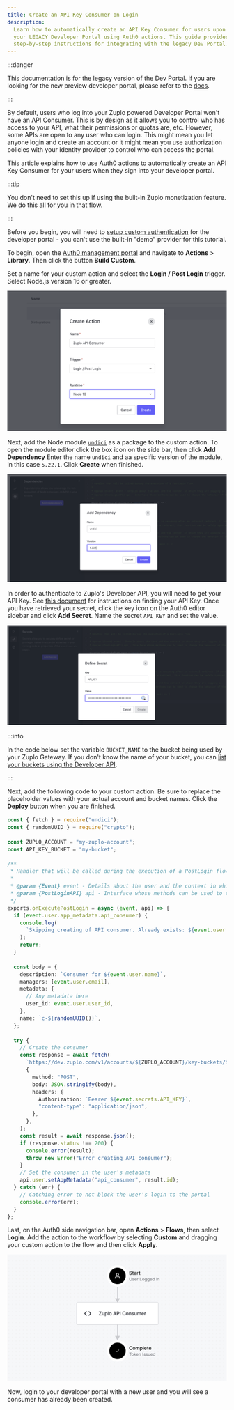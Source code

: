 ```yaml
---
title: Create an API Key Consumer on Login
description:
  Learn how to automatically create an API Key Consumer for users upon login to
  your LEGACY Developer Portal using Auth0 actions. This guide provides
  step-by-step instructions for integrating with the legacy Dev Portal.
---
```


:::danger

This documentation is for the legacy version of the Dev Portal. If you are
looking for the new preview developer portal, please refer to the
[docs](/docs/dev-portal/introduction).

:::

By default, users who log into your Zuplo powered Developer Portal won't have an
API Consumer. This is by design as it allows you to control who has access to
your API, what their permissions or quotas are, etc. However, some APIs are open
to any user who can login. This might mean you let anyone login and create an
account or it might mean you use authorization policies with your identity
provider to control who can access the portal.

This article explains how to use Auth0 actions to automatically create an API
Key Consumer for your users when they sign into your developer portal.

:::tip

You don't need to set this up if using the built-in Zuplo monetization feature.
We do this all for you in that flow.

:::

Before you begin, you will need to
[setup custom authentication](./dev-portal-auth.md) for the developer portal -
you can't use the built-in "demo" provider for this tutorial.

To begin, open the [Auth0 management portal](https://manage.auth0.com) and
navigate to **Actions** > **Library**. Then click the button **Build Custom**.

Set a name for your custom action and select the **Login / Post Login** trigger.
Select Node.js version 16 or greater.

![Create an action](../../../public/media/dev-portal-create-consumer-on-auth/a46eabb3-4c22-476b-acc3-c5ab330d451e.png)

Next, add the Node module [`undici`](https://www.npmjs.com/package/undici) as a
package to the custom action. To open the module editor click the box icon on
the side bar, then click **Add Dependency** Enter the name `undici` and aa
specific version of the module, in this case `5.22.1`. Click **Create** when
finished.

![Add dependency](../../../public/media/dev-portal-create-consumer-on-auth/0daf1916-3fac-4bed-b00d-55694236619c.png)

In order to authenticate to Zuplo's Developer API, you will need to get your API
Key. See [this document](../../articles/developer-api.md) for instructions on
finding your API Key. Once you have retrieved your secret, click the key icon on
the Auth0 editor sidebar and click **Add Secret**. Name the secret `API_KEY` and
set the value.

![Define a secret](../../../public/media/dev-portal-create-consumer-on-auth/2cf32602-9716-4b8d-9641-3830500e01c1.png)

:::info

In the code below set the variable `BUCKET_NAME` to the bucket being used by
your Zuplo Gateway. If you don't know the name of your bucket, you can
[list your buckets using the Developer API](https://dev.zuplo.com/docs/routes#apikeybucketsservice_list).

:::

Next, add the following code to your custom action. Be sure to replace the
placeholder values with your actual account and bucket names. Click the
**Deploy** button when you are finished.

```ts
const { fetch } = require("undici");
const { randomUUID } = require("crypto");

const ZUPLO_ACCOUNT = "my-zuplo-account";
const API_KEY_BUCKET = "my-bucket";

/**
 * Handler that will be called during the execution of a PostLogin flow.
 *
 * @param {Event} event - Details about the user and the context in which they are logging in.
 * @param {PostLoginAPI} api - Interface whose methods can be used to change the behavior of the login.
 */
exports.onExecutePostLogin = async (event, api) => {
  if (event.user.app_metadata.api_consumer) {
    console.log(
      `Skipping creating of API consumer. Already exists: ${event.user.app_metadata.api_consumer}`,
    );
    return;
  }

  const body = {
    description: `Consumer for ${event.user.name}`,
    managers: [event.user.email],
    metadata: {
      // Any metadata here
      user_id: event.user.user_id,
    },
    name: `c-${randomUUID()}`,
  };

  try {
    // Create the consumer
    const response = await fetch(
      `https://dev.zuplo.com/v1/accounts/${ZUPLO_ACCOUNT}/key-buckets/${API_KEY_BUCKET}/consumers?with-api-key=true`,
      {
        method: "POST",
        body: JSON.stringify(body),
        headers: {
          Authorization: `Bearer ${event.secrets.API_KEY}`,
          "content-type": "application/json",
        },
      },
    );
    const result = await response.json();
    if (response.status !== 200) {
      console.error(result);
      throw new Error("Error creating API consumer");
    }
    // Set the consumer in the user's metadata
    api.user.setAppMetadata("api_consumer", result.id);
  } catch (err) {
    // Catching error to not block the user's login to the portal
    console.error(err);
  }
};
```

Last, on the Auth0 side navigation bar, open **Actions** > **Flows**, then
select **Login**. Add the action to the workflow by selecting **Custom** and
dragging your custom action to the flow and then click **Apply**.

![Applying the action](../../../public/media/dev-portal-create-consumer-on-auth/a928c966-1636-47ad-af23-9f265e9eb590.png)

Now, login to your developer portal with a new user and you will see a consumer
has already been created.
